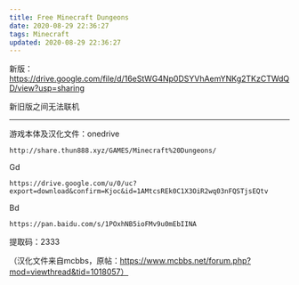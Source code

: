 ```yaml
---
title: Free Minecraft Dungeons
date: 2020-08-29 22:36:27
tags: Minecraft
updated: 2020-08-29 22:36:27
---
```




新版：https://drive.google.com/file/d/16eStWG4Np0DSYVhAemYNKg2TKzCTWdQD/view?usp=sharing

新旧版之间无法联机

------

游戏本体及汉化文件：onedrive 

```
http://share.thun888.xyz/GAMES/Minecraft%20Dungeons/
```

Gd 

```
https://drive.google.com/u/0/uc?export=download&confirm=Kjoc&id=1AMtcsREk0C1X3OiR2wq03nFQSTjsEQtv
```

Bd 

```
https://pan.baidu.com/s/1POxhNB5ioFMv9u0mEbIINA
```

 提取码：2333

（汉化文件来自mcbbs，原帖：https://www.mcbbs.net/forum.php?mod=viewthread&tid=1018057）

